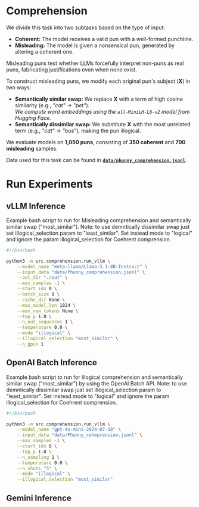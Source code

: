 # Comprehension

We divide this task into two subtasks based on the type of input:  

- **Coherent:** The model receives a valid pun with a well-formed punchline.  
- **Misleading:** The model is given a nonsensical pun, generated by altering a coherent one.  

Misleading puns test whether LLMs forcefully interpret non-puns as real puns, fabricating justifications even when none exist.  

To construct misleading puns, we modify each original pun's subject (**X**) in two ways:  

- **Semantically similar swap:** We replace **X** with a term of high cosine similarity (e.g., *"cat"* → *"pet"*).  
  *We compute word embeddings using the `all-MiniLM-L6-v2` model from Hugging Face.*  
- **Semantically dissimilar swap:** We substitute **X** with the most unrelated term (e.g., *"cat"* → *"bus"*), making the pun illogical.  

We evaluate models on **1,050 puns**, consisting of **350 coherent** and **700 misleading** samples.  

Data used for this task can be found in **[`data/phunny_comprehension.jsonl`](data/phunny_comprehension.jsonl)**.  

# Run Experiments

## vLLM Inference

Example bash script to run for Misleading comprehension and semantically similar swap ("most_similar"). Note: to use demntically dissimilar swap just set illogical_selection param to "least_similar". Set instead mode to "logical" and ignore the param illogical_selection for Coehrent comprension. 

```bash
#!/bin/bash

python3 -m src.comprehension.run_vllm \
    --model_name "meta-llama/Llama-3.1-8B-Instruct" \
    --input_data "data/Phunny_comprehension.jsonl" \
    --out_dir "./out" \
    --max_samples -1 \
    --start_idx 0 \
    --batch_size 8 \
    --cache_dir None \
    --max_model_len 1024 \
    --max_new_tokens None \
    --top_p 1.0 \
    --n_out_sequences 1 \
    --temperature 0.0 \
    --mode "illogical" \
    --illogical_selection "most_similar" \
    --n_gpus 1
```

## OpenAI Batch Inference
Example bash script to run for illogical comprehension and semantically similar swap ("most_similar") by using the OpenAI Batch API. Note: to use demntically dissimilar swap just set illogical_selection param to "least_similar". Set instead mode to "logical" and ignore the param illogical_selection for Coehrent comprension. 

```bash
#!/bin/bash

python3 -m src.comprehension.run_vllm \
    --model_name "gpt-4o-mini-2024-07-18" \
    --input_data "data/Phunny_cohmprension.jsonl" \
    --max_samples -1 \
    --start_idx 0 \
    --top_p 1.0 \
    --n_sampling 1 \
    --temperature 0.0 \
    --n_shots "5" \
    --mode "illogical" \
    --illogical_selection "most_similar"
```

## Gemini Inference
